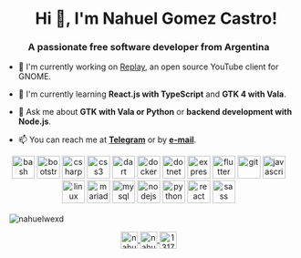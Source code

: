 <h1 align="center">
    Hi 👋, I'm Nahuel Gomez Castro!
</h1>

<h3 align="center">
    A passionate free software developer from Argentina
</h3>

- 🔭 I'm currently working on [Replay](https://github.com/nahuelwexd/Replay), an open source YouTube client for GNOME.

- 🌱 I'm currently learning **React.js with TypeScript** and **GTK 4 with Vala**.

- 💬 Ask me about **GTK with Vala or Python** or **backend development with Node.js**.

- 📫 You can reach me at **[Telegram](https://t.me/nahuelwexd)** or by **[e-mail](mailto:nahual_gomca@outlook.com.ar)**.

<p align="center">
    <img src="https://www.vectorlogo.zone/logos/gnu_bash/gnu_bash-icon.svg" alt="bash" width="40" height="40"/>
    <img src="https://devicons.github.io/devicon/devicon.git/icons/bootstrap/bootstrap-plain.svg" alt="bootstrap" width="40" height="40"/>
    <img src="https://devicons.github.io/devicon/devicon.git/icons/csharp/csharp-original.svg" alt="csharp" width="40" height="40"/>
    <img src="https://devicons.github.io/devicon/devicon.git/icons/css3/css3-original-wordmark.svg" alt="css3" width="40" height="40"/>
    <img src="https://www.vectorlogo.zone/logos/dartlang/dartlang-icon.svg" alt="dart" width="40" height="40"/>
    <img src="https://devicons.github.io/devicon/devicon.git/icons/docker/docker-original-wordmark.svg" alt="docker" width="40" height="40"/>
    <img src="https://devicons.github.io/devicon/devicon.git/icons/dot-net/dot-net-original-wordmark.svg" alt="dotnet" width="40" height="40"/>
    <img src="https://devicons.github.io/devicon/devicon.git/icons/express/express-original-wordmark.svg" alt="express" width="40" height="40"/>
    <img src="https://www.vectorlogo.zone/logos/flutterio/flutterio-icon.svg" alt="flutter" width="40" height="40"/>
    <img src="https://www.vectorlogo.zone/logos/git-scm/git-scm-icon.svg" alt="git" width="40" height="40"/>
    <img src="https://devicons.github.io/devicon/devicon.git/icons/javascript/javascript-original.svg" alt="javascript" width="40" height="40"/>
    <img src="https://devicons.github.io/devicon/devicon.git/icons/linux/linux-original.svg" alt="linux" width="40" height="40"/>
    <img src="https://www.vectorlogo.zone/logos/mariadb/mariadb-icon.svg" alt="mariadb" width="40" height="40"/>
    <img src="https://devicons.github.io/devicon/devicon.git/icons/mysql/mysql-original-wordmark.svg" alt="mysql" width="40" height="40"/>
    <img src="https://devicons.github.io/devicon/devicon.git/icons/nodejs/nodejs-original-wordmark.svg" alt="nodejs" width="40" height="40"/>
    <img src="https://devicons.github.io/devicon/devicon.git/icons/python/python-original.svg" alt="python" width="40" height="40"/>
    <img src="https://devicons.github.io/devicon/devicon.git/icons/react/react-original-wordmark.svg" alt="react" width="40" height="40"/>
    <img src="https://devicons.github.io/devicon/devicon.git/icons/sass/sass-original.svg" alt="sass" width="40" height="40"/>
</p>

<p>
    &nbsp;
    <img align="center" src="https://github-readme-stats.vercel.app/api?username=nahuelwexd&show_icons=true" alt="nahuelwexd">
</p>

<p align="center">
    <a href="https://twitter.com/nahuelwexd" target="blank">
        <img align="center" src="https://cdn.jsdelivr.net/npm/simple-icons@3.0.1/icons/twitter.svg" alt="nahuelwexd" height="30" width="30">
      </a>
    <a href="https://linkedin.com/in/nahuel-gomez-castro" target="blank">
        <img align="center" src="https://cdn.jsdelivr.net/npm/simple-icons@3.0.1/icons/linkedin.svg" alt="nahuel-gomez-castro" height="30" width="30">
    </a>
    <a href="https://stackoverflow.com/users/13177084" target="blank">
        <img align="center" src="https://cdn.jsdelivr.net/npm/simple-icons@3.0.1/icons/stackoverflow.svg" alt="13177084" height="30" width="30">
    </a>
</p>
